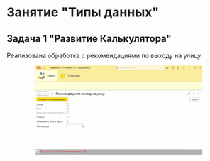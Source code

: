 # Занятие "Типы данных"

## Задача 1 "Развитие Калькулятора"
Реализована обработка с рекомендациями по выходу на улицу

<p align="center" width="100%">
  <img width="75%" src="img/example-2-3-1.gif"> 
</p>

